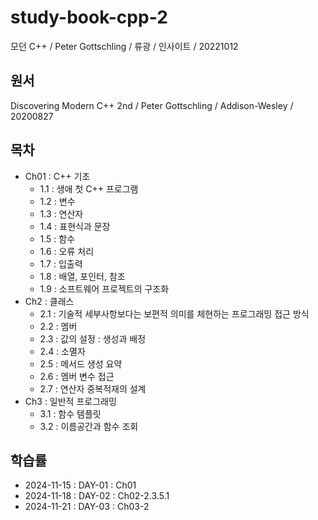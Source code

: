 # study-book-cpp-2

모던 C++ / Peter Gottschling / 류광 / 인사이트 / 20221012

## 원서

Discovering Modern C++ 2nd / Peter Gottschling / Addison-Wesley / 20200827

## 목차
- Ch01 : C++ 기초
  - 1.1 : 생애 첫 C++ 프로그램
  - 1.2 : 변수
  - 1.3 : 연산자
  - 1.4 : 표현식과 문장
  - 1.5 : 함수
  - 1.6 : 오류 처리
  - 1.7 : 입출력
  - 1.8 : 배열, 포인터, 참조
  - 1.9 : 소프트웨어 프로젝트의 구조화
- Ch2 : 클래스
  - 2.1 : 기술적 세부사항보다는 보편적 의미를 체현하는 프로그래밍 접근 방식
  - 2.2 : 멤버
  - 2.3 : 값의 설정 : 생성과 배정
  - 2.4 : 소멸자
  - 2.5 : 메서드 생성 요약
  - 2.6 : 멤버 변수 접근
  - 2.7 : 연산자 중복적재의 설계
- Ch3 : 일반적 프로그래밍
  - 3.1 : 함수 템플릿
  - 3.2 : 이름공간과 함수 조회

## 학습률
- 2024-11-15 : DAY-01 : Ch01
- 2024-11-18 : DAY-02 : Ch02-2.3.5.1
- 2024-11-21 : DAY-03 : Ch03-2
